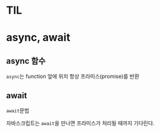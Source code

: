 # TIL

# async, await

## async 함수

`async`는 function 앞에 위치
항상 프라미스(promise)를 반환

## await

`await`문법

자바스크립트는 `await`을 만나면 프라미스가 처리될 때까지 기다린다.
